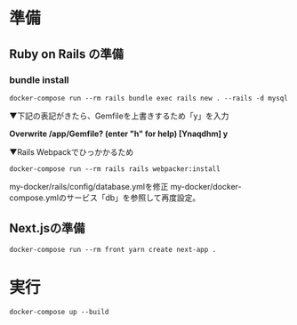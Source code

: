 # 準備
## Ruby on Rails の準備
### bundle install
```
docker-compose run --rm rails bundle exec rails new . --rails -d mysql
```
▼下記の表記がきたら、Gemfileを上書きするため「y」を入力

**Overwrite /app/Gemfile? (enter "h" for help) [Ynaqdhm] y**

▼Rails Webpackでひっかかるため
```
docker-compose run --rm rails rails webpacker:install
```

my-docker/rails/config/database.ymlを修正
my-docker/docker-compose.ymlのサービス「db」を参照して再度設定。

## Next.jsの準備 
```
docker-compose run --rm front yarn create next-app . 
```

# 実行
```
docker-compose up --build
```